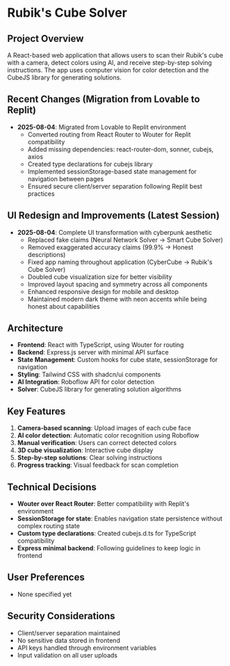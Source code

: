 # Rubik's Cube Solver

## Project Overview
A React-based web application that allows users to scan their Rubik's cube with a camera, detect colors using AI, and receive step-by-step solving instructions. The app uses computer vision for color detection and the CubeJS library for generating solutions.

## Recent Changes (Migration from Lovable to Replit)
- **2025-08-04**: Migrated from Lovable to Replit environment
  - Converted routing from React Router to Wouter for Replit compatibility
  - Added missing dependencies: react-router-dom, sonner, cubejs, axios
  - Created type declarations for cubejs library
  - Implemented sessionStorage-based state management for navigation between pages
  - Ensured secure client/server separation following Replit best practices

## UI Redesign and Improvements (Latest Session)
- **2025-08-04**: Complete UI transformation with cyberpunk aesthetic
  - Replaced fake claims (Neural Network Solver → Smart Cube Solver)
  - Removed exaggerated accuracy claims (99.9% → Honest descriptions)
  - Fixed app naming throughout application (CyberCube → Rubik's Cube Solver)
  - Doubled cube visualization size for better visibility
  - Improved layout spacing and symmetry across all components
  - Enhanced responsive design for mobile and desktop
  - Maintained modern dark theme with neon accents while being honest about capabilities

## Architecture
- **Frontend**: React with TypeScript, using Wouter for routing
- **Backend**: Express.js server with minimal API surface
- **State Management**: Custom hooks for cube state, sessionStorage for navigation
- **Styling**: Tailwind CSS with shadcn/ui components
- **AI Integration**: Roboflow API for color detection
- **Solver**: CubeJS library for generating solution algorithms

## Key Features
1. **Camera-based scanning**: Upload images of each cube face
2. **AI color detection**: Automatic color recognition using Roboflow
3. **Manual verification**: Users can correct detected colors
4. **3D cube visualization**: Interactive cube display
5. **Step-by-step solutions**: Clear solving instructions
6. **Progress tracking**: Visual feedback for scan completion

## Technical Decisions
- **Wouter over React Router**: Better compatibility with Replit's environment
- **SessionStorage for state**: Enables navigation state persistence without complex routing state
- **Custom type declarations**: Created cubejs.d.ts for TypeScript compatibility
- **Express minimal backend**: Following guidelines to keep logic in frontend

## User Preferences
- None specified yet

## Security Considerations
- Client/server separation maintained
- No sensitive data stored in frontend
- API keys handled through environment variables
- Input validation on all user uploads